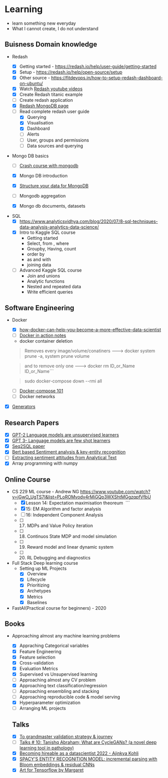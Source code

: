 # Learning

- learn something new everyday
- What I cannot create, I do not understand

## Buisness Domain knowledge

* Redash

  - [x] Getting started - https://redash.io/help/user-guide/getting-started
  - [x] Setup - https://redash.io/help/open-source/setup
  - [x] Other source - https://fitdevops.in/how-to-setup-redash-dashboard-on-ubuntu/
  - [x] Watch [Redash youtube videos](https://www.youtube.com/channel/UCZWXs5WDtDKlmDDX5A84YPQ)
  - [x] Create Redash titanic example
  - [ ] Create redash application
  - [x] [Redash MongoDB page](https://redash.io/help/data-sources/querying/mongodb)
  - [ ] Read complete redash user guide
    - [x] Querying
    - [x] Visualisation
    - [x] Dashboard
    - [ ] Alerts
    - [ ] User, groups and permissions
    - [ ] Data sources and querying
  
* Mongo DB basics 
  - [ ] [Crash course with mongodb](https://www.youtube.com/watch?v=-56x56UppqQ)
  - [x] Mongo DB introduction
  - [x] [Structure your data for MongoDB](https://docs.mongodb.com/guides/server/introduction/)
  - [ ] Mongodb aggregation
  - [x] Mongo db documents, datasets

 
- SQL
  - [x] https://www.analyticsvidhya.com/blog/2020/07/8-sql-techniques-data-analysis-analytics-data-science/
  - [x] Intro to Kaggle SQL course
    - Getting started
    - Select, from , where
    - Groupby, Having, count
    - order by
    - as and with
    - joining data
  - [ ] Advanced Kaggle SQL course
    - Join and unions
    - Analytic functions
    - Nested and repeated data
    - Write efficient queries

## Software Engineering

- Docker
  - [x] [how-docker-can-help-you-become-a-more-effective-data-scientist](https://towardsdatascience.com/how-docker-can-help-you-become-a-more-effective-data-scientist-7fc048ef91d5)
  - [ ] [Docker in action notes](https://notes.hamel.dev/docs/docker/Docker-In-Action.html)
  - docker container deletion
  > Removes every image/volume/conatiners ---> docker system prune -a, system prune volume
  
  > and to remove only one ---> docker rm ID_or_Name ID_or_Name```
  
  > sudo docker-compose down --rmi all
  - [ ] [Docker-compose 101](https://www.tutorialspoint.com/docker/docker_compose.htm)
  - [ ] Docker networks

- [x] [Generators](https://realpython.com/introduction-to-python-generators/)


## Research Papers

- [x] [GPT-2 Language models are unsupervised learners](https://d4mucfpksywv.cloudfront.net/better-language-models/language-models.pdf)
- [x] [GPT 3- Language models are few shot learners](https://arxiv.org/abs/2005.14165)
- [X] [Seq2SQL paper](https://arxiv.org/pdf/1709.00103v7.pdf)
- [x] [Bert based Sentiment analysis & key-entity recognition](https://arxiv.org/abs/2001.05326)
- [ ] [Extracting sentiment attitudes from Analytical Text](https://paperswithcode.com/paper/extracting-sentiment-attitudes-from)
- [x] Array programming with numpy

## Online Course

- CS 229 ML course - Andrew NG
  https://www.youtube.com/watch?v=jGwO_UgTS7I&list=PLoROMvodv4rMiGQp3WXShtMGgzqpfVfbU
  - [x] Lesson 14: Expectation maximisation theoreum  ```
  - [x] 15: EM Algorithm and factor analysis
  - [ ] 16: Independent Component Analysis
  - [ ] 17. MDPs and Value Policy iteration
  - [ ] 18. Continuos State MDP and model simulation
  - [ ] 19. Reward model and linear dynamic system
  - [ ] 20. RL Debugging and diagnostics
 
- Full Stack Deep learning course
  - Setting up ML Projects
    - [x] Overview
    - [x] Lifecycle
    - [x] Prioritizing
    - [x] Archetypes
    - [x] Metrics
    - [x] Baselines
 
- FastAI(Practical course for beginners) - 2020 

## Books

- Approaching almost any machine learning problems
  - [x] Appraching Categorical variables
  - [x] Feature Engineering
  - [x] Feature selection
  - [x] Cross-validation
  - [x] Evaluation Metrics
  - [x] Supervised vs Unsupervised learning
  - [ ] Approaching almost any CV problem
  - [x] Approaching text classification/regression
  - [ ] Approaching ensembling and stacking
  - [ ] Approaching reproducible code & model serving
  - [x] Hyperparameter optimization
  - [ ] Arranging ML projects
  
  ## Talks
  
  - [x] [To grandmaster validation strategy & journey](https://kommunity.com/kaggle-days-meetup-istanbul/events/top-grandmasters-kaggle-journeys-and-validation-strategies-8fef83ef)
  - [ ] [Talks # 10: Tanishq Abraham; What are CycleGANs? (a novel deep learning tool in pathology)](https://www.youtube.com/watch?v=gT8-wDPLOBg)
  - [x] [Becoming hireable as a datascientist 2022 - Ajinkya Kohli](https://www.youtube.com/watch?v=Mas--YzMLwQ)
  - [x] [SPACY'S ENTITY RECOGNITION MODEL: incremental parsing with Bloom embeddings & residual CNNs](https://www.youtube.com/watch?v=sqDHBH9IjRU)
  - [x] [Art for Tensorflow by Margaret](https://www.youtube.com/watch?v=scICM4A2uMQ)
